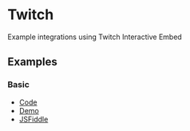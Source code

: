 # Twitch

Example integrations using Twitch Interactive Embed

## Examples

### Basic

- [Code](./basic.html)
- [Demo](https://prometheantv.github.io/web-examples/twitch/basic.html)
- [JSFiddle](https://jsfiddle.net/prometheantv/uo5e1hax/)

